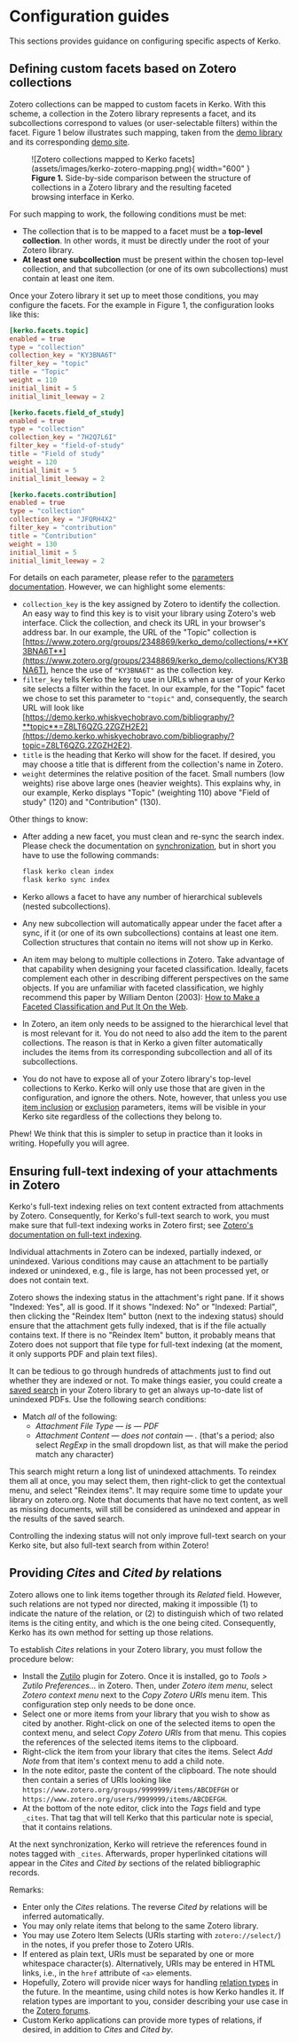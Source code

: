# Configuration guides

This sections provides guidance on configuring specific aspects of Kerko.

## Defining custom facets based on Zotero collections

Zotero collections can be mapped to custom facets in Kerko. With this scheme, a
collection in the Zotero library represents a facet, and its subcollections
correspond to values (or user-selectable filters) within the facet. Figure 1
below illustrates such mapping, taken from the [demo library] and its
corresponding [demo site].

<figure markdown>
![Zotero collections mapped to Kerko facets](assets/images/kerko-zotero-mapping.png){ width="600" }
<figcaption><b>Figure 1.</b> Side-by-side comparison between the structure of collections in a
Zotero library and the resulting faceted browsing interface in Kerko.</figcaption>
</figure>

For such mapping to work, the following conditions must be met:

- The collection that is to be mapped to a facet must be a **top-level
  collection**. In other words, it must be directly under the root of your
  Zotero library.
- **At least one subcollection** must be present within the chosen top-level
  collection, and that subcollection (or one of its own subcollections) must
  contain at least one item.

Once your Zotero library it set up to meet those conditions, you may configure
the facets. For the example in Figure 1, the configuration looks like this:

```toml
[kerko.facets.topic]
enabled = true
type = "collection"
collection_key = "KY3BNA6T"
filter_key = "topic"
title = "Topic"
weight = 110
initial_limit = 5
initial_limit_leeway = 2

[kerko.facets.field_of_study]
enabled = true
type = "collection"
collection_key = "7H2Q7L6I"
filter_key = "field-of-study"
title = "Field of study"
weight = 120
initial_limit = 5
initial_limit_leeway = 2

[kerko.facets.contribution]
enabled = true
type = "collection"
collection_key = "JFQRH4X2"
filter_key = "contribution"
title = "Contribution"
weight = 130
initial_limit = 5
initial_limit_leeway = 2
```

For details on each parameter, please refer to the [parameters
documentation](config-params.md#kerkofacets). However, we can highlight some
elements:

- `collection_key` is the key assigned by Zotero to identify the collection. An
  easy way to find this key is to visit your library using Zotero's web
  interface. Click the collection, and check its URL in your browser's address
  bar. In our example, the URL of the "Topic" collection is
  [https://www.zotero.org/groups/2348869/kerko_demo/collections/**KY3BNA6T**](https://www.zotero.org/groups/2348869/kerko_demo/collections/KY3BNA6T),
  hence the use of `"KY3BNA6T"` as the collection key.
- `filter_key` tells Kerko the key to use in URLs when a user of your Kerko site
  selects a filter within the facet. In our example, for the "Topic" facet we
  chose to set this parameter to `"topic"` and, consequently, the search URL
  will look like
  [https://demo.kerko.whiskyechobravo.com/bibliography/?**topic**=Z8LT6QZG.2ZGZH2E2](https://demo.kerko.whiskyechobravo.com/bibliography/?topic=Z8LT6QZG.2ZGZH2E2).
- `title` is the heading that Kerko will show for the facet. If desired, you may
  choose a title that is different from the collection's name in Zotero.
- `weight` determines the relative position of the facet. Small numbers (low
  weights) rise above large ones (heavier weights). This explains why, in our
  example, Kerko displays "Topic" (weighting 110) above "Field of study" (120)
  and "Contribution" (130).

Other things to know:

- After adding a new facet, you must clean and re-sync the search index. Please
  check the documentation on [synchronization](synchronization.md), but in short
  you have to use the following commands:

    ```bash
    flask kerko clean index
    flask kerko sync index
    ```

- Kerko allows a facet to have any number of hierarchical sublevels (nested
  subcollections).
- Any new subcollection will automatically appear under the facet after a sync,
  if it (or one of its own subcollections) contains at least one item.
  Collection structures that contain no items will not show up in Kerko.
- An item may belong to multiple collections in Zotero. Take advantage of that
  capability when designing your faceted classification. Ideally, facets
  complement each other in describing different perspectives on the same
  objects. If you are unfamiliar with faceted classification, we highly
  recommend this paper by William Denton (2003): [How to Make a Faceted
  Classification and Put It On the
  Web](https://www.miskatonic.org/library/facet-web-howto.html).
- In Zotero, an item only needs to be assigned to the hierarchical level that is
  most relevant for it. You do not need to also add the item to the parent
  collections. The reason is that in Kerko a given filter automatically includes
  the items from its corresponding subcollection and all of its subcollections.
- You do not have to expose all of your Zotero library's top-level collections
  to Kerko. Kerko will only use those that are given in the configuration, and
  ignore the others. Note, however, that unless you use [item
  inclusion](config-params.md#item_include_re) or
  [exclusion](config-params.md#item_exclude_re) parameters, items will be
  visible in your Kerko site regardless of the collections they belong to.

Phew! We think that this is simpler to setup in practice than it looks in
writing. Hopefully you will agree.


## Ensuring full-text indexing of your attachments in Zotero

Kerko's full-text indexing relies on text content extracted from attachments by
Zotero. Consequently, for Kerko's full-text search to work, you must make sure
that full-text indexing works in Zotero first; see [Zotero's documentation on
full-text
indexing](https://www.zotero.org/support/searching#pdf_full-text_indexing).

Individual attachments in Zotero can be indexed, partially indexed, or
unindexed. Various conditions may cause an attachment to be partially indexed or
unindexed, e.g., file is large, has not been processed yet, or does not contain
text.

Zotero shows the indexing status in the attachment's right pane. If it shows
"Indexed: Yes", all is good. If it shows "Indexed: No" or "Indexed: Partial",
then clicking the "Reindex Item" button (next to the indexing status) should
ensure that the attachment gets fully indexed, that is if the file actually
contains text. If there is no "Reindex Item" button, it probably means that
Zotero does not support that file type for full-text indexing (at the moment, it
only supports PDF and plain text files).

It can be tedious to go through hundreds of attachments just to find out whether
they are indexed or not. To make things easier, you could create a [saved
search](https://www.zotero.org/support/searching#saved_searches) in your Zotero
library to get an always up-to-date list of unindexed PDFs. Use the following
search conditions:

- Match *all* of the following:
    - *Attachment File Type* — *is* — *PDF*
    - *Attachment Content* — *does not contain* — *.* (that's a period; also
      select *RegExp* in the small dropdown list, as that will make the period
      match any character)

This search might return a long list of unindexed attachments. To reindex them
all at once, you may select them, then right-click to get the contextual menu,
and select "Reindex items". It may require some time to update your library on
zotero.org. Note that documents that have no text content, as well as missing
documents, will still be considered as unindexed and appear in the results of
the saved search.

Controlling the indexing status will not only improve full-text search on your
Kerko site, but also full-text search from within Zotero!


## Providing _Cites_ and _Cited by_ relations

Zotero allows one to link items together through its _Related_ field. However,
such relations are not typed nor directed, making it impossible (1) to indicate
the nature of the relation, or (2) to distinguish which of two related items is
the citing entity, and which is the one being cited. Consequently, Kerko has its
own method for setting up those relations.

To establish _Cites_ relations in your Zotero library, you must follow the
procedure below:

- Install the [Zutilo] plugin for Zotero. Once it is installed, go to _Tools >
  Zutilo Preferences..._ in Zotero. Then, under _Zotero item menu_, select
  _Zotero context menu_ next to the _Copy Zotero URIs_ menu item. This
  configuration step only needs to be done once.
- Select one or more items from your library that you wish to show as cited by
  another. Right-click on one of the selected items to open the context menu,
  and select _Copy Zotero URIs_ from that menu. This copies the references of
  the selected items items to the clipboard.
- Right-click the item from your library that cites the items. Select _Add Note_
  from that item's context menu to add a child note.
- In the note editor, paste the content of the clipboard. The note should then
  contain a series of URIs looking like
  `https://www.zotero.org/groups/9999999/items/ABCDEFGH` or
  `https://www.zotero.org/users/9999999/items/ABCDEFGH`.
- At the bottom of the note editor, click into the _Tags_ field and type
  `_cites`. That tag that will tell Kerko that this particular note is special,
  that it contains relations.

At the next synchronization, Kerko will retrieve the references found in notes
tagged with `_cites`. Afterwards, proper hyperlinked citations will appear in
the _Cites_ and _Cited by_ sections of the related bibliographic records.

Remarks:

- Enter only the _Cites_ relations. The reverse _Cited by_ relations will be
  inferred automatically.
- You may only relate items that belong to the same Zotero library.
- You may use Zotero Item Selects (URIs starting with `zotero://select/`) in the
  notes, if you prefer those to Zotero URIs.
- If entered as plain text, URIs must be separated by one or more whitespace
  character(s). Alternatively, URIs may be entered in HTML links, i.e., in the
  `href` attribute of `<a>` elements.
- Hopefully, Zotero will provide nicer ways for handling [relation
  types](https://sparontologies.github.io/cito/current/cito.html) in the future.
  In the meantime, using child notes is how Kerko handles it. If relation types
  are important to you, consider describing your use case in the [Zotero
  forums](https://forums.zotero.org/discussion/1317/semantic-relations/).
- Custom Kerko applications can provide more types of relations, if desired, in
  addition to _Cites_ and _Cited by_.


[Kerko]: https://github.com/whiskyechobravo/kerko
[demo library]: https://www.zotero.org/groups/2348869/kerko_demo/items
[demo site]: https://demo.kerko.whiskyechobravo.com
[venv]: https://docs.python.org/3.11/tutorial/venv.html
[Zutilo]: https://github.com/wshanks/Zutilo
